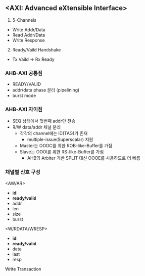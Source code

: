 ## <AXI:  Advanced eXtensible Interface>
1) 5-Channels
- Write Addr/Data
- Read 	Addr/Data
- Write Response

2) Ready/Vaild Handshake
- Tx Vaild -> Rx Ready

### AHB-AXI 공통점
* READY/VALID
* addr/data phase 분리 (pipelining)
* burst mode

### AHB-AXI 차이점
* SEQ 상태에서 첫번째 addr만 전송
* R/W data/addr 채널 분리
	* 각각의 channel에는 ID(TAG)가 존재
		* multiple-issue(Superscalar) 지원
  * Master는 OOOC를 위한 ROB-like-Buffer를 가짐
  * Slave는 OOOI를 위한 RS-like-Buffer를 가짐
    * AHB의 Arbiter 기반 SPLIT 대신 OOOE를 사용하므로 더 빠름 

### 채널별 신호 구성
<AW/AR>
- __id__
- __ready/valid__
- addr
- len
- size
- burst 

<W/RDATA/WRESP>
- __id__
- __ready/valid__
- data
- last
- resp

Write Transaction
